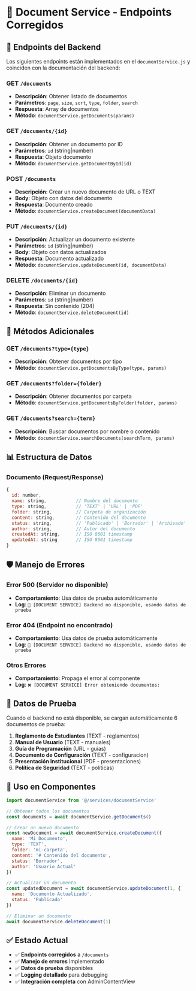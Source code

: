 # 📄 Document Service - Endpoints Corregidos

## 🔗 Endpoints del Backend

Los siguientes endpoints están implementados en el `documentService.js` y coinciden con la documentación del backend:

### **GET** `/documents`
- **Descripción**: Obtener listado de documentos
- **Parámetros**: `page`, `size`, `sort`, `type`, `folder`, `search`
- **Respuesta**: Array de documentos
- **Método**: `documentService.getDocuments(params)`

### **GET** `/documents/{id}`
- **Descripción**: Obtener un documento por ID
- **Parámetros**: `id` (string|number)
- **Respuesta**: Objeto documento
- **Método**: `documentService.getDocumentById(id)`

### **POST** `/documents`
- **Descripción**: Crear un nuevo documento de URL o TEXT
- **Body**: Objeto con datos del documento
- **Respuesta**: Documento creado
- **Método**: `documentService.createDocument(documentData)`

### **PUT** `/documents/{id}`
- **Descripción**: Actualizar un documento existente
- **Parámetros**: `id` (string|number)
- **Body**: Objeto con datos actualizados
- **Respuesta**: Documento actualizado
- **Método**: `documentService.updateDocument(id, documentData)`

### **DELETE** `/documents/{id}`
- **Descripción**: Eliminar un documento
- **Parámetros**: `id` (string|number)
- **Respuesta**: Sin contenido (204)
- **Método**: `documentService.deleteDocument(id)`

## 🔧 Métodos Adicionales

### **GET** `/documents?type={type}`
- **Descripción**: Obtener documentos por tipo
- **Método**: `documentService.getDocumentsByType(type, params)`

### **GET** `/documents?folder={folder}`
- **Descripción**: Obtener documentos por carpeta
- **Método**: `documentService.getDocumentsByFolder(folder, params)`

### **GET** `/documents?search={term}`
- **Descripción**: Buscar documentos por nombre o contenido
- **Método**: `documentService.searchDocuments(searchTerm, params)`

## 📊 Estructura de Datos

### Documento (Request/Response)
```javascript
{
  id: number,
  name: string,           // Nombre del documento
  type: string,           // 'TEXT' | 'URL' | 'PDF'
  folder: string,         // Carpeta de organización
  content: string,        // Contenido del documento
  status: string,         // 'Publicado' | 'Borrador' | 'Archivado'
  author: string,         // Autor del documento
  createdAt: string,      // ISO 8601 timestamp
  updatedAt: string       // ISO 8601 timestamp
}
```

## 🛡️ Manejo de Errores

### Error 500 (Servidor no disponible)
- **Comportamiento**: Usa datos de prueba automáticamente
- **Log**: `🔄 [DOCUMENT SERVICE] Backend no disponible, usando datos de prueba`

### Error 404 (Endpoint no encontrado)
- **Comportamiento**: Usa datos de prueba automáticamente
- **Log**: `🔄 [DOCUMENT SERVICE] Backend no disponible, usando datos de prueba`

### Otros Errores
- **Comportamiento**: Propaga el error al componente
- **Log**: `❌ [DOCUMENT SERVICE] Error obteniendo documentos:`

## 🧪 Datos de Prueba

Cuando el backend no está disponible, se cargan automáticamente 6 documentos de prueba:

1. **Reglamento de Estudiantes** (TEXT - reglamentos)
2. **Manual de Usuario** (TEXT - manuales)
3. **Guía de Programación** (URL - guias)
4. **Documento de Configuración** (TEXT - configuracion)
5. **Presentación Institucional** (PDF - presentaciones)
6. **Política de Seguridad** (TEXT - politicas)

## 🚀 Uso en Componentes

```javascript
import documentService from '@/services/documentService'

// Obtener todos los documentos
const documents = await documentService.getDocuments()

// Crear un nuevo documento
const newDocument = await documentService.createDocument({
  name: 'Mi Documento',
  type: 'TEXT',
  folder: 'mi-carpeta',
  content: '# Contenido del documento',
  status: 'Borrador',
  author: 'Usuario Actual'
})

// Actualizar un documento
const updatedDocument = await documentService.updateDocument(1, {
  name: 'Documento Actualizado',
  status: 'Publicado'
})

// Eliminar un documento
await documentService.deleteDocument(1)
```

## ✅ Estado Actual

- ✅ **Endpoints corregidos** a `/documents`
- ✅ **Manejo de errores** implementado
- ✅ **Datos de prueba** disponibles
- ✅ **Logging detallado** para debugging
- ✅ **Integración completa** con AdminContentView
